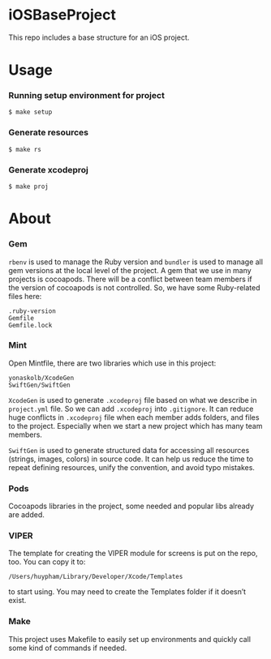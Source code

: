 # iOSBaseProject
This repo includes a base structure for an iOS project.
# Usage
### Running setup environment for project
```
$ make setup
```
### Generate resources
```
$ make rs
```
### Generate xcodeproj
```
$ make proj
```
# About
### Gem
`rbenv` is used to manage the Ruby version and `bundler` is used to manage all gem versions at the local level of the project. 
A gem that we use in many projects is cocoapods. 
There will be a conflict between team members if the version of cocoapods is not controlled.
So, we have some Ruby-related files here:
```
.ruby-version
Gemfile
Gemfile.lock
```
### Mint
Open Mintfile, there are two libraries which use in this project:
```
yonaskolb/XcodeGen
SwiftGen/SwiftGen
```
`XcodeGen` is used to generate `.xcodeproj` file based on what we describe in `project.yml` file. So we can add `.xcodeproj` into `.gitignore`.
It can reduce huge conflicts in `.xcodeproj` file when each member adds folders, and files to the project.
Especially when we start a new project which has many team members.

`SwiftGen` is used to generate structured data for accessing all resources (strings, images, colors) in source code. It can help us reduce the time to repeat defining resources, unify the convention, and avoid typo mistakes. 

### Pods
Cocoapods libraries in the project, some needed and popular libs already are added.

### VIPER
The template for creating the VIPER module for screens is put on the repo, too. You can copy it to:
```
/Users/huypham/Library/Developer/Xcode/Templates
```
to start using.
You may need to create the Templates folder if it doesn’t exist.

### Make
This project uses Makefile to easily set up environments and quickly call some kind of commands if needed.
